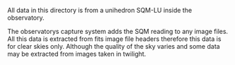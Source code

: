 
All data in this directory is from a unihedron SQM-LU inside the observatory.

The observatorys capture system adds the SQM reading to any image files. All this data is extracted from fits image file headers therefore this data is for clear skies only. Although the quality of the sky varies and some data may be extracted from images taken in twilight.




